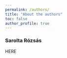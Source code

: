 ```yaml
---
permalink: /authors/
title: "About the authors"
toc: false
author_profile: true
---
```

### Sarolta Rózsás
HERE